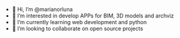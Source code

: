 - 👋 Hi, I’m @marianorluna
- 👀 I’m interested in develop APPs for BIM, 3D models and archviz
- 🌱 I’m currently learning web development and python
- 💞️ I’m looking to collaborate on open source projects

<!---
marianorluna/marianorluna is a ✨ special ✨ repository because its `README.md` (this file) appears on your GitHub profile.
You can click the Preview link to take a look at your changes.
--->
